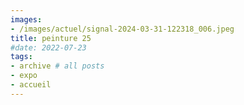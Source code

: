 ```yaml
---
images:
- /images/actuel/signal-2024-03-31-122318_006.jpeg
title: peinture 25
#date: 2022-07-23
tags:
- archive # all posts
- expo
- accueil
---
```

